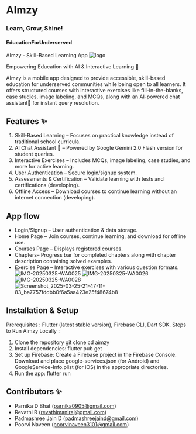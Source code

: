 # AImzy
### Learn, Grow, Shine!

#### EducationForUnderserved

AImzy - Skill-Based Learning App
![logo](https://github.com/user-attachments/assets/b2076b6c-da5a-4c77-9503-b963f804313f)


Empowering Education with AI & Interactive Learning 🤖 

AImzy is a mobile app designed to provide accessible, skill-based education for underserved communities while being open to all learners. It offers structured courses with interactive exercises like fill-in-the-blanks, case studies, image labeling, and MCQs, along with an AI-powered chat assistant🤖  for instant query resolution.

 ## Features ✨
 1) Skill-Based Learning – Focuses on practical knowledge instead of traditional school curricula.
 2) AI Chat Assistant 🤖  – Powered by Google Gemini 2.0 Flash version for student queries.
 3) Interactive Exercises – Includes MCQs, image labeling, case studies, and more for active learning.
 4) User Authentication – Secure login/signup system.
 5) Assessments & Certification – Validate learning with tests and certifications (developing).
 6) Offline Access – Download courses to continue learning without an internet connection (developing).

## App flow 
- Login/Signup – User authentication & data storage.
- Home Page – Join courses, continue learning, and download for offline use.
- Courses Page – Displays registered courses.
- Chapters– Progress bar for completed chapters along with chapter description containing solved examples.
- Exercise Page – Interactive exercises with various question formats.
![IMG-20250325-WA0025](https://github.com/user-attachments/assets/b0d2840a-4c60-4ca8-9449-a94e87aa4e91)
![IMG-20250325-WA0026](https://github.com/user-attachments/assets/1dd5a435-ef97-490f-a0f4-098adfcb8677)
![IMG-20250325-WA0028](https://github.com/user-attachments/assets/fbc73409-bb73-4aee-befc-8414fa2af1fb)
![Screenshot_2025-03-25-21-47-11-83_ba7757fddbb0f6a5aa423e25f48674b8](https://github.com/user-attachments/assets/7a97b24d-9d14-43bc-b166-bd9e17c952a3)


## Installation & Setup
Prerequisites : Flutter (latest stable version), Firebase CLI, Dart SDK.
Steps to Run Aimzy Locally :
1. Clone the repository
   git clone
   cd aimzy
2. Install dependencies: flutter pub get
3. Set up Firebase: Create a Firebase project in the Firebase Console. Download and place google-services.json (for Android) and GoogleService-Info.plist (for iOS) in the appropriate directories.
4. Run the app: flutter run

## Contributors ✨
- Parnika D Bhat (parnika0905@gmail.com)
- Revathi R (revathimaniraj@gmail.com)
- Padmashree Jain D (padmashreejaind@gmail.com)
- Poorvi Naveen (poorvinaveen3101@gmail.com)
